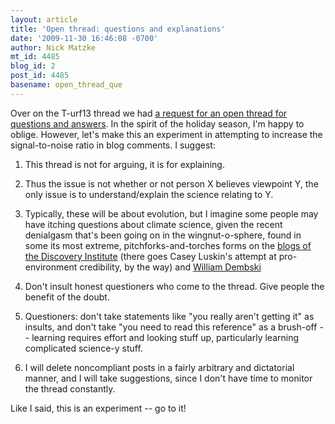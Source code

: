 ```yaml
---
layout: article
title: 'Open thread: questions and explanations'
date: '2009-11-30 16:46:08 -0700'
author: Nick Matzke
mt_id: 4485
blog_id: 2
post_id: 4485
basename: open_thread_que
---
```

Over on the T-urf13 thread we had [a request for an open thread for questions and answers](http://pandasthumb.org/archives/2009/11/hunter-vs-hunt.html#comment-199637).   In the spirit of the holiday season, I'm happy to oblige.  However, let's make this an experiment in attempting to increase the signal-to-noise ratio in blog comments.  I suggest:

1. This thread is not for arguing, it is for explaining.

2. Thus the issue is not whether or not person X believes viewpoint Y, the only issue is to understand/explain the science relating to Y.

3. Typically, these will be about evolution, but I imagine some people may have itching questions about climate science, given the recent denialgasm that's been going on in the wingnut-o-sphere, found in some its most extreme, pitchforks-and-torches forms on the [blogs of the Discovery Institute](http://www.google.com/search?q=site:www.evolutionnews.org+Egnor+climate&amp;sourceid=navclient-ff&amp;rlz=1B3GGGL_enUS239US239&amp;ie=UTF-8&amp;hl=en) (there goes Casey Luskin's attempt at pro-environment credibility, by the way) and [William Dembski](.http://www.google.com/search?q=site:www.uncommondescent.com+climategate&amp;sourceid=navclient-ff&amp;rlz=1B3GGGL_enUS239US239&amp;ie=UTF-8&amp;hl=en)

4. Don't insult honest questioners who come to the thread.  Give people the benefit of the doubt.  

5. Questioners: don't take statements like "you really aren't getting it" as insults, and don't take "you need to read this reference" as a brush-off -- learning requires effort and looking stuff up, particularly learning complicated science-y stuff.

6. I will delete noncompliant posts in a fairly arbitrary and dictatorial manner, and I will take suggestions, since I don't have time to monitor the thread constantly.

Like I said, this is an experiment -- go to it!
